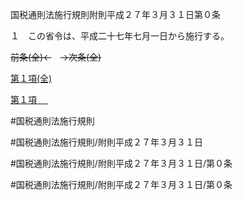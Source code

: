 国税通則法施行規則附則平成２７年３月３１日第０条

１　この省令は、平成二十七年七月一日から施行する。

~~前条(全)←~~　~~→次条(全)~~

[第１項(全)](国税通則法施行規則附則平成２７年３月３１日第０条第１項_.md)  

[第１項 　 ](国税通則法施行規則附則平成２７年３月３１日第０条第１項.md)  

#国税通則法施行規則

#国税通則法施行規則/附則平成２７年３月３１日

#国税通則法施行規則/附則平成２７年３月３１日/第０条

#国税通則法施行規則/附則平成２７年３月３１日/第０条

